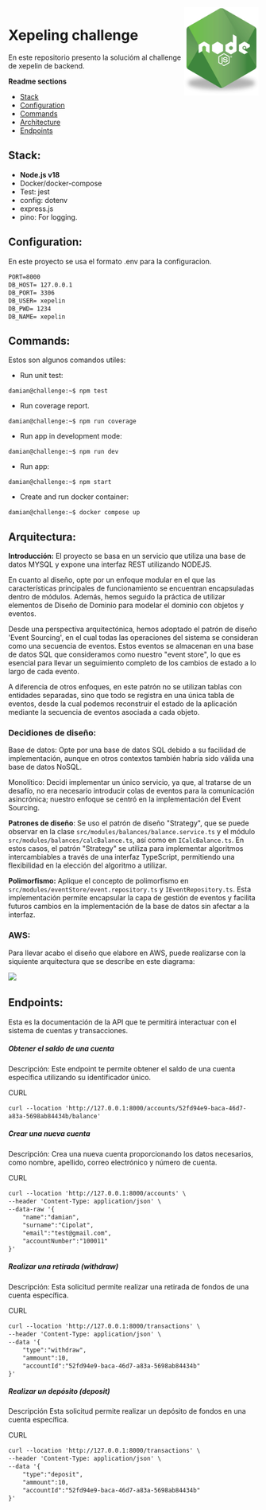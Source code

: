 <img src="https://github.com/damiancipolat/node-bff/blob/master/doc/node.png?raw=true" width="150px" align="right" />

# Xepeling challenge

En este repositorio presento la solucióm al challenge de xepelin de backend.

**Readme sections**

- [Stack](#stack)
- [Configuration](#configuration)
- [Commands](#commands)
- [Architecture](#arquitectura)
- [Endpoints](#endpoints)

## **Stack**:

- **Node.js v18**
- Docker/docker-compose
- Test: jest
- config: dotenv
- express.js
- pino: For logging.

## **Configuration**:

En este proyecto se usa el formato .env para la configuracion.

```console
PORT=8000
DB_HOST= 127.0.0.1
DB_PORT= 3306
DB_USER= xepelin
DB_PWD= 1234
DB_NAME= xepelin
```

## **Commands**:

Estos son algunos comandos utiles:

- Run unit test:

```console
damian@challenge:~$ npm test
```

- Run coverage report.

```console
damian@challenge:~$ npm run coverage
```

- Run app in development mode:

```console
damian@challenge:~$ npm run dev
```

- Run app:

```console
damian@challenge:~$ npm start
```

- Create and run docker container:

```console
damian@challenge:~$ docker compose up
```

## **Arquitectura**:

**Introducción:**
El proyecto se basa en un servicio que utiliza una base de datos MYSQL y expone una interfaz REST utilizando NODEJS.

En cuanto al diseño, opte por un enfoque modular en el que las características principales de funcionamiento se encuentran encapsuladas dentro de módulos. Además, hemos seguido la práctica de utilizar elementos de Diseño de Dominio para modelar el dominio con objetos y eventos.

Desde una perspectiva arquitectónica, hemos adoptado el patrón de diseño 'Event Sourcing', en el cual todas las operaciones del sistema se consideran como una secuencia de eventos. Estos eventos se almacenan en una base de datos SQL que consideramos como nuestro "event store", lo que es esencial para llevar un seguimiento completo de los cambios de estado a lo largo de cada evento.

A diferencia de otros enfoques, en este patrón no se utilizan tablas con entidades separadas, sino que todo se registra en una única tabla de eventos, desde la cual podemos reconstruir el estado de la aplicación mediante la secuencia de eventos asociada a cada objeto.

### Decidiones de diseño:

Base de datos: Opte por una base de datos SQL debido a su facilidad de implementación, aunque en otros contextos también habría sido válida una base de datos NoSQL.

Monolítico: Decidi implementar un único servicio, ya que, al tratarse de un desafío, no era necesario introducir colas de eventos para la comunicación asincrónica; nuestro enfoque se centró en la implementación del Event Sourcing.

**Patrones de diseño**:
Se uso el patrón de diseño "Strategy", que se puede observar en la clase `src/modules/balances/balance.service.ts` y el módulo `src/modules/balances/calcBalance.ts`, así como en `ICalcBalance.ts`. En estos casos, el patrón "Strategy" se utiliza para implementar algoritmos intercambiables a través de una interfaz TypeScript, permitiendo una flexibilidad en la elección del algoritmo a utilizar.

**Polimorfismo:**
Aplique el concepto de polimorfismo en `src/modules/eventStore/event.repository.ts` y `IEventRepository.ts`. Esta implementación permite encapsular la capa de gestión de eventos y facilita futuros cambios en la implementación de la base de datos sin afectar a la interfaz.

### AWS:

Para llevar acabo el diseño que elabore en AWS, puede realizarse con la siquiente arquitectura que se describe en este diagrama:

<img src="https://github.com/damiancipolat/Xepelin_challenge/blob/main/doc/aws_diagram.png?raw=true" width="350px" />

## **Endpoints**:

Esta es la documentación de la API que te permitirá interactuar con el sistema de cuentas y transacciones.

##### Obtener el saldo de una cuenta

Descripción:
Este endpoint te permite obtener el saldo de una cuenta específica utilizando su identificador único.

CURL

```console
curl --location 'http://127.0.0.1:8000/accounts/52fd94e9-baca-46d7-a83a-5698ab84434b/balance'
```

##### Crear una nueva cuenta

Descripción:
Crea una nueva cuenta proporcionando los datos necesarios, como nombre, apellido, correo electrónico y número de cuenta.

CURL

```console
curl --location 'http://127.0.0.1:8000/accounts' \
--header 'Content-Type: application/json' \
--data-raw '{
    "name":"damian",
    "surname":"Cipolat",
    "email":"test@gmail.com",
    "accountNumber":"100011"
}'
```

##### Realizar una retirada (withdraw)

Descripción:
Esta solicitud permite realizar una retirada de fondos de una cuenta específica.

CURL

```console
curl --location 'http://127.0.0.1:8000/transactions' \
--header 'Content-Type: application/json' \
--data '{
    "type":"withdraw",
    "ammount":10,
    "accountId":"52fd94e9-baca-46d7-a83a-5698ab84434b"
}'
```

##### Realizar un depósito (deposit)

Descripción
Esta solicitud permite realizar un depósito de fondos en una cuenta específica.

CURL

```console
curl --location 'http://127.0.0.1:8000/transactions' \
--header 'Content-Type: application/json' \
--data '{
    "type":"deposit",
    "ammount":10,
    "accountId":"52fd94e9-baca-46d7-a83a-5698ab84434b"
}'
```
